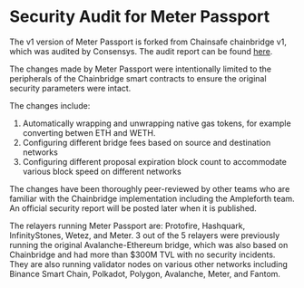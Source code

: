 # Security Audit for Meter Passport

The v1 version of Meter Passport is forked from Chainsafe chainbridge v1, which was audited by Consensys.  The audit report can be found [here](https://consensys.net/diligence/audits/private/adash47d-chainbridge/).

The changes made by Meter Passport were intentionally limited to the peripherals of the Chainbridge smart contracts to ensure the original security parameters were intact.  

The changes include:

1. Automatically wrapping and unwrapping native gas tokens, for example converting betwen ETH and WETH.
2. Configuring different bridge fees based on source and destination networks
3. Configuring different proposal expiration block count to accommodate various block speed on different networks

The changes have been thoroughly peer-reviewed by other teams who are familiar with the Chainbridge implementation including the Ampleforth team.  An official security report will be posted later when it is published.

The relayers running Meter Passport are: Protofire, Hashquark, InfinityStones, Wetez, and Meter.  3 out of the 5 relayers were previously running the original Avalanche-Ethereum bridge, which was also based on Chainbridge and had more than $300M TVL with no security incidents.  They are also running validator nodes on various other networks including Binance Smart Chain, Polkadot, Polygon, Avalanche, Meter, and Fantom.


